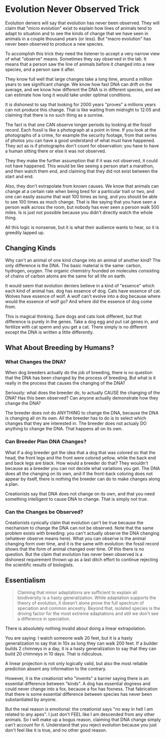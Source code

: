 # Evolution Never Observed Trick

Evolution deniers will say that evolution has never been observed.  They will claim that "micro evolution" exist to explain how lines of animals tend to adapt to situation and to see the kinds of change that we have seen in animals in a couple thousand years (or less).  But "macro evolution" has never been observed to produce a new species.

To accomplish this trick they need the listener to accept a very narrow view of what "observe" means.  Sometimes they say observed in the lab.  It means that a person saw the line of animals before it changed into a new species, and a person saw it after.

They know full well that large changes take a long time, around a million years to see significant change.  We know how fast DNA can drift on the average, and we know how different the DNA is in different species, and we can estimate how long it would take under optimal conditions.  

It is dishonest to say that looking for 2000 years "proves" a millions years can not produce this change.  That is like waiting from midnight to 12:05 and claiming that there is no such thing as a sunrise.

The fact is that one CAN observe longer periods by looking at the fossil record.  Each fossil is like a photograph at a point in time.  If you look at the photographs of a crime, for example the security footage, from that series of photos you can have a good understand of what must have happened.  They act as is if photographs don't count for observation: you have to have a human sitting there or else it was not observed.

They they make the further assumption that if it was not observed, it could not have happened.  This would be like seeing a person start a marathon, and then watch them end, and claiming that they did not exist between the start and end.  

Also, they don't extrapolate from known causes.  We know that animals can change at a certain rate when being bred for a particular trait or two, and one can easily assume that wait 100 times as long, and you should be able to see 100 times as much change.  That is like saying that you have seen a person walk across the room, but nobody has ever seen a person walk 500 miles.  Is is just not possible because you didn't directly watch the whole thing.

All this logic is nonsense, but it is what their audience wants to hear, so it is greedily lapped up.

## Changing Kinds

Why can't an animal of one kind change into an animal of another kind?  The only difference is the DNA.  The basic material is the same: carbon, hydrogen, oxygen.  The organic chemistry founded on molecules consisting of chains of carbon atoms are the same for all life on earth.  

It would seem that evolution deniers believe in a kind of "essence" which each kind of animal has.  dog has essence of dog.  Cats have essence of cat.  Wolves have essence of wolf.  A wolf can't evolve into a dog because where would the essence of wolf go?  And where did the essence of dog come from.

This is magical thinking.  Sure dogs and cats look different, but that difference is purely in the genes.  Take a dog egg and put cat genes in, and fertilize with cat sperm and you get a cat.  There simply is no different except the DNA is written a little differently.

## What About Breeding by Humans?

### What Changes the DNA?

When dog breeders actually do the job of breeding, there is no question that the DNA has been changed by the process of breeding.  But what is it really in the process that causes the changing of the DNA?

Seriously: what does the breeder do, to actually CAUSE the changing of the DNA?  Has this been observed?  Can anyone actually demonstrate how they change the DNA?

The breeder does not do ANYTHING to change the DNA, because the DNA is changing all on its own.  All the breeder has to do is to select which changes that they are interested in.  The breeder does not actualy DO anything to change the DNA.  That happens all on its own.

### Can Breeder Plan DNA Changes?

What if a dog breeder got the idea that a dog that was colored so that the head, the front legs and the front were colored yellow, while the back end and back legs are black.  How would a breeder do that?  They wouldn't because as a breeder you can not decide what variations you get.  The DNA does all the changing on its own, and if the front-back coloring does not appear by itself, there is nothing the breeder can do to make changes along a plan.

Creationists say that DNA does not change on its own, and that you need something intelligent to cause DNA to change.  That is simply not true.

### Can the Changes be Observed?

Creationists cynically claim that evolution can't be true because the mechanism to change the DNA can not be observed.  Note that the same problem exists with breeding: you can't actually observe the DNA changing (whatever observe means here).  What you can observe is the animal changing form over time, and it is the same with evolution: the fossil record shows that the form of animal changed over time.  Of this there is no question.  But the claim that evolution has never been observed is a dishonest requirement thrown up as a last ditch effort to continue rejecting the scientific results of biologists.

## Essentialism

> Claiming that minor adaptations are sufficient to explain all biodiversity is a hasty generalization. While adaptation supports the theory of evolution, it doesn’t alone prove the full spectrum of speciation and common ancestry.
> Beyond that, isolated species is the driving factor for the most extreme adaptations and still we don't see a difference in speciation.

There is absolutely nothing invalid about doing a linear extrapolation.

You are saying: I watch someone walk 20 feet, but it is a hasty generalization to say that in 10x as long they can walk 200 feet. If a builder builds 2 chimneys in a day, it is a hasty generalization to say that they can build 20 chimneys in 10 days. That is ridiculous.

A linear projection is not only logically valid, but also the most reliable prediction absent any information to the contrary.

However, it is the creationist who "invents" a barrier saying there is an essential difference between "kinds". A dog has essential dogness and could never change into a fox, because a fox has foxness.
That fabrication that there is some essential difference between species has never been substantiated by anyone.

But the real reason is emotional: the creationist says "no way in hell I am related to any apes". I just don't FEEL like I am descended from any other animals. So I will make up a bogus reason, claiming that DNA change simply can't account for it. Understand that you reject evolution because you just don't feel like it is true, and no other good reason.

